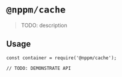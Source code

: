 # `@nppm/cache`

  > TODO: description
  
  ## Usage
  
  ```
  const container = require('@nppm/cache');
  
  // TODO: DEMONSTRATE API
  ```
